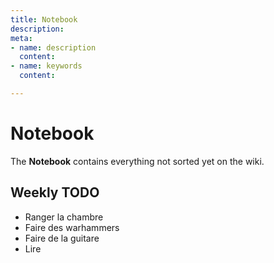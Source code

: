 ```yaml
---
title: Notebook
description: 
meta:
- name: description
  content: 
- name: keywords
  content: 

---
```

# Notebook

The **Notebook** contains everything not sorted yet on the wiki.

## Weekly TODO

* Ranger la chambre
* Faire des warhammers
* Faire de la guitare
* Lire 